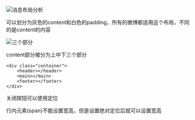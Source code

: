 ![消息布局分析](https://qgt-document.oss-cn-beijing.aliyuncs.com/P3-3-HTML-CSS/3/explain/1/%E8%A7%A3%E9%87%8Apadding.png?x-oss-process=image/resize,w_800/watermark,image_d2F0ZXJtYXNrLnBuZz94LW9zcy1wcm9jZXNzPWltYWdlL3Jlc2l6ZSx3XzEwMA==,t_60,g_se,x_10,y_10)

可以划分为灰色的content和白色的padding，所有的微博都适用这个布局，不同的是content的内容

![三个部分](https://qgt-document.oss-cn-beijing.aliyuncs.com/P3-3-HTML-CSS/3/explain/1/%E7%BA%B5%E5%90%91%E9%A1%B5%E9%9D%A2%E5%88%92%E5%88%86.png?x-oss-process=image/resize,w_800/watermark,image_d2F0ZXJtYXNrLnBuZz94LW9zcy1wcm9jZXNzPWltYWdlL3Jlc2l6ZSx3XzEwMA==,t_60,g_se,x_10,y_10)

content部分被分为上中下三个部分
```
<div class="container">
    <header></header>
    <main></main>
    <footer></footer>
</div>
```

关闭按钮可以使用定位

行内元素(span)不能设置宽高，但是设置绝对定位后就可以设置宽高
